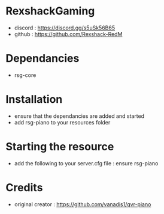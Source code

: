# RexshackGaming
- discord : https://discord.gg/s5uSk56B65
- github : https://github.com/Rexshack-RedM

# Dependancies
- rsg-core

# Installation
- ensure that the dependancies are added and started
- add rsg-piano to your resources folder

# Starting the resource
- add the following to your server.cfg file : ensure rsg-piano

# Credits
- original creator : https://github.com/vanadis1/qvr-piano
